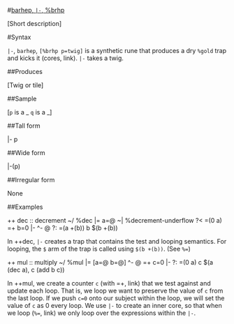 #[barhep, `|-`, %brhp](#brhp)

[Short description]

#Syntax

`|-`, `barhep`, `[%brhp p=twig]` is a synthetic rune that produces
a dry `%gold` trap and kicks it (cores, link). `|-` takes a twig.

##Produces

[Twig or tile]

##Sample

[`p` is a _
`q` is a _]

##Tall form

|-
    p

##Wide form

|-(p)

##Irregular form

None

##Examples

++  dec                                                 ::  decrement
  ~/  %dec
  |=  a=@
  ~|  %decrement-underflow
  ?<  =(0 a)
  =+  b=0
  |-  ^-  @
  ?:  =(a +(b))
    b
  $(b +(b))

In ++dec, `|-` creates a trap that contains the test and looping semantics. For looping, the `$` arm of the trap is called using `$(b +(b))`. (See `%=`)

++  mul                                                 ::  multiply
  ~/  %mul
  |=  [a=@ b=@]
  ^-  @
  =+  c=0
  |-
  ?:  =(0 a)
    c
  $(a (dec a), c (add b c))

In ++mul, we create a counter `c` (with =+, link) that we test against and
update each loop. That is, we loop we want to preserve the value of `c` from
the last loop.  If we push `c=0` onto our subject within the loop, we will set
the value of `c` as 0 every loop. We use `|-` to create an inner core, so that
when we loop (`%=`, link) we only loop over the expressions within the `|-`.

